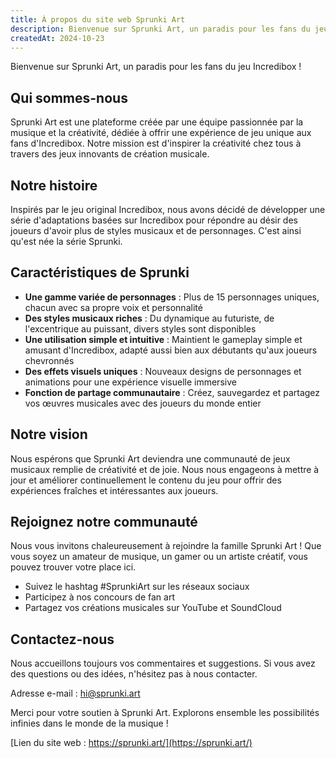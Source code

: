 ```yaml
---
title: À propos du site web Sprunki Art
description: Bienvenue sur Sprunki Art, un paradis pour les fans du jeu Incredibox !
createdAt: 2024-10-23
---
```


Bienvenue sur Sprunki Art, un paradis pour les fans du jeu Incredibox !

## Qui sommes-nous

Sprunki Art est une plateforme créée par une équipe passionnée par la musique et la créativité, dédiée à offrir une expérience de jeu unique aux fans d'Incredibox. Notre mission est d'inspirer la créativité chez tous à travers des jeux innovants de création musicale.

## Notre histoire

Inspirés par le jeu original Incredibox, nous avons décidé de développer une série d'adaptations basées sur Incredibox pour répondre au désir des joueurs d'avoir plus de styles musicaux et de personnages. C'est ainsi qu'est née la série Sprunki.

## Caractéristiques de Sprunki

- **Une gamme variée de personnages** : Plus de 15 personnages uniques, chacun avec sa propre voix et personnalité
- **Des styles musicaux riches** : Du dynamique au futuriste, de l'excentrique au puissant, divers styles sont disponibles
- **Une utilisation simple et intuitive** : Maintient le gameplay simple et amusant d'Incredibox, adapté aussi bien aux débutants qu'aux joueurs chevronnés
- **Des effets visuels uniques** : Nouveaux designs de personnages et animations pour une expérience visuelle immersive
- **Fonction de partage communautaire** : Créez, sauvegardez et partagez vos œuvres musicales avec des joueurs du monde entier

## Notre vision

Nous espérons que Sprunki Art deviendra une communauté de jeux musicaux remplie de créativité et de joie. Nous nous engageons à mettre à jour et améliorer continuellement le contenu du jeu pour offrir des expériences fraîches et intéressantes aux joueurs.

## Rejoignez notre communauté

Nous vous invitons chaleureusement à rejoindre la famille Sprunki Art ! Que vous soyez un amateur de musique, un gamer ou un artiste créatif, vous pouvez trouver votre place ici.

- Suivez le hashtag #SprunkiArt sur les réseaux sociaux
- Participez à nos concours de fan art
- Partagez vos créations musicales sur YouTube et SoundCloud

## Contactez-nous

Nous accueillons toujours vos commentaires et suggestions. Si vous avez des questions ou des idées, n'hésitez pas à nous contacter.

Adresse e-mail : [hi@sprunki.art](mailto:hi@sprunki.art)

Merci pour votre soutien à Sprunki Art. Explorons ensemble les possibilités infinies dans le monde de la musique !

[Lien du site web : https://sprunki.art/](https://sprunki.art/)
